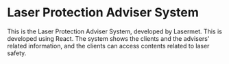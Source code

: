 # Laser Protection Adviser System

<p>This is the Laser Protection Adviser System, developed by Lasermet. This is developed using React. The system shows the clients and the advisers' related information, and the clients can access contents related to laser safety.</p>
